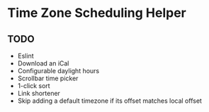 # Time Zone Scheduling Helper

## TODO

- Eslint
- Download an iCal
- Configurable daylight hours
- Scrollbar time picker
- 1-click sort
- Link shortener
- Skip adding a default timezone if its offset matches local offset
